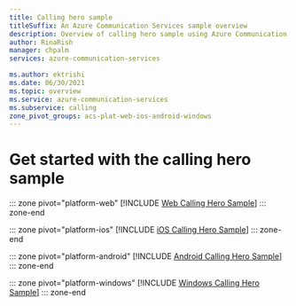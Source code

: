 ```yaml
---
title: Calling hero sample
titleSuffix: An Azure Communication Services sample overview
description: Overview of calling hero sample using Azure Communication Services to enable developers to learn more about the inner workings of the sample.
author: RinaRish
manager: chpalm
services: azure-communication-services

ms.author: ektrishi
ms.date: 06/30/2021
ms.topic: overview
ms.service: azure-communication-services
ms.subservice: calling
zone_pivot_groups: acs-plat-web-ios-android-windows
---
```


# Get started with the calling hero sample

::: zone pivot="platform-web"
[!INCLUDE [Web Calling Hero Sample](./includes/web-calling-hero.md)]
::: zone-end

::: zone pivot="platform-ios"
[!INCLUDE [iOS Calling Hero Sample](./includes/ios-calling-hero.md)]
::: zone-end

::: zone pivot="platform-android"
[!INCLUDE [Android Calling Hero Sample](./includes/android-calling-hero.md)]
::: zone-end

::: zone pivot="platform-windows"
[!INCLUDE [Windows Calling Hero Sample](./includes/windows-calling-hero.md)]
::: zone-end
